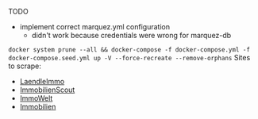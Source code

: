 TODO
- implement correct marquez.yml configuration
  - didn't work because credentials were wrong for marquez-db

`docker system prune --all && docker-compose -f docker-compose.yml -f docker-compose.seed.yml up -V --force-recreate --remove-orphans`
Sites to scrape:
* [LaendleImmo](https://www.laendleimmo.at/)
* [ImmobilienScout](https://www.immobilienscout24.at/)
* [ImmoWelt](https://immowelt.at)
* [Immobilien](https://immobilien.net)
